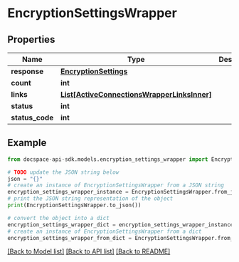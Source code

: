 # EncryptionSettingsWrapper

## Properties

Name | Type | Description | Notes
------------ | ------------- | ------------- | -------------
**response** | [**EncryptionSettings**](EncryptionSettings.md) |  | [optional] 
**count** | **int** |  | [optional] 
**links** | [**List[ActiveConnectionsWrapperLinksInner]**](ActiveConnectionsWrapperLinksInner.md) |  | [optional] 
**status** | **int** |  | [optional] 
**status_code** | **int** |  | [optional] 

## Example

```python
from docspace-api-sdk.models.encryption_settings_wrapper import EncryptionSettingsWrapper

# TODO update the JSON string below
json = "{}"
# create an instance of EncryptionSettingsWrapper from a JSON string
encryption_settings_wrapper_instance = EncryptionSettingsWrapper.from_json(json)
# print the JSON string representation of the object
print(EncryptionSettingsWrapper.to_json())

# convert the object into a dict
encryption_settings_wrapper_dict = encryption_settings_wrapper_instance.to_dict()
# create an instance of EncryptionSettingsWrapper from a dict
encryption_settings_wrapper_from_dict = EncryptionSettingsWrapper.from_dict(encryption_settings_wrapper_dict)
```
[[Back to Model list]](../README.md#documentation-for-models) [[Back to API list]](../README.md#documentation-for-api-endpoints) [[Back to README]](../README.md)


